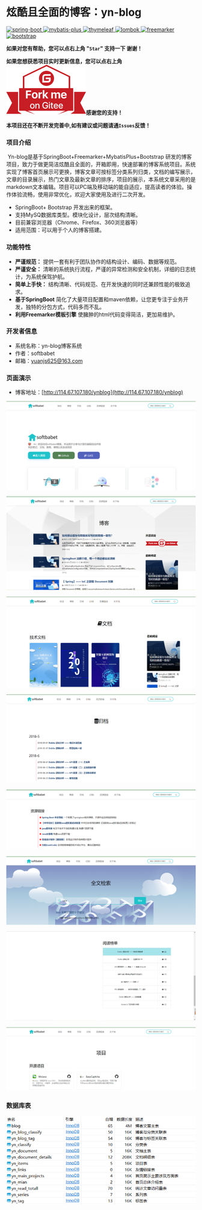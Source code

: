 #  炫酷且全面的博客：yn-blog

[![spring-boot](https://img.shields.io/badge/spring--boot-2.3.4-green.svg) ](http://spring.io/projects/spring-boot)[![mybatis-plus](https://img.shields.io/badge/mybatis--plus-3.3.1-blue.svg) ](http://mp.baomidou.com/)[![thymeleaf](https://img.shields.io/badge/thymeleaf-3.0.1-yellow.svg) ](https://www.thymeleaf.org/) [![lombok](https://img.shields.io/badge/lombok-1.18.16-blue.svg) ](https://projectlombok.org/) [![freemarker](https://img.shields.io/badge/freemarker-2.3.23-blue.svg) ](http://freemarker.foofun.cn/) [![bootstrap](https://img.shields.io/badge/bootstrap-4.1.3-blue.svg) ](https://www.bootcss.com/)

 **如果对您有帮助，您可以点右上角 "`Star`" 支持一下 谢谢！**

 **如果您想获悉项目实时更新信息，您可以点右上角 [![Fork me on Gitee](./outimg/forkme.svg)](https://gitee.com/yuan625/yn-blog)感谢您的支持！**

 **本项目还在不断开发完善中,如有建议或问题请通`Issues`反馈！**

###  项目介绍

​     Yn-blog是基于SpringBoot+Freemarker+MybatisPlus+Bootstrap 研发的博客项目，致力于做更简洁炫酷且全面的，开箱即用，快速部署的博客系统项目。系统实现了博客首页展示可更换，博客文章可按标签分类系列归类，文档的编写展示，文章的目录展示，热门文章及最新文章的排序，项目的展示，本系统文章采用的是markdown文本编辑。项目可以PC端及移动端的能自适应，提高读者的体验。操作体验流畅，使用非常优化，欢迎大家使用及进行二次开发。

- SpringBoot+ Bootstrap 开发出来的框架。
- 支持MySQ数据库类型。模块化设计，层次结构清晰。
- 目前兼容浏览器（Chrome、Firefox、360浏览器等）
- 适用范围：可以用于个人的博客搭建。

### 功能特性

- **严谨规范：** 提供一套有利于团队协作的结构设计、编码、数据等规范。
- **严谨安全：** 清晰的系统执行流程，严谨的异常检测和安全机制，详细的日志统计，为系统保驾护航。
- **简单上手快：** 结构清晰、代码规范、在开发快速的同时还兼顾性能的极致追求。
- **基于SpringBoot** 简化了大量项目配置和maven依赖，让您更专注于业务开发，独特的分包方式，代码多而不乱。
- **利用Freemarker模板引擎** 使臃肿的html代码变得简洁，更加易维护。

### 开发者信息

- 系统名称：yn-blog博客系统
- 作者：softbabet
- 邮箱：yuanjs625@163.com

### 页面演示

- 博客地址：[http://114.67.107.180/ynblog](http://114.67.107.180/ynblog)

![首页](./outimg/1.png)

![博客](./outimg/2.png)

![文档](./outimg/3.png)

![归档](./outimg/4.png)

![资源链接](./outimg/5.png)

![全文检索](./outimg/6.png)

![热点博客](./outimg/7.png)

![项目](./outimg/8.png)
  
### 数据库表

![数据库表](./outimg/10.png)